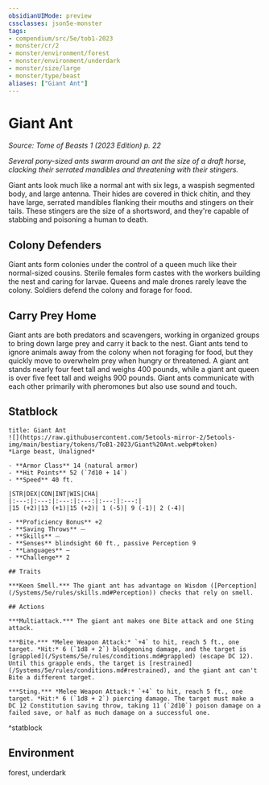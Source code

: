 ```yaml
---
obsidianUIMode: preview
cssclasses: json5e-monster
tags:
- compendium/src/5e/tob1-2023
- monster/cr/2
- monster/environment/forest
- monster/environment/underdark
- monster/size/large
- monster/type/beast
aliases: ["Giant Ant"]
---
```

# Giant Ant
*Source: Tome of Beasts 1 (2023 Edition) p. 22*  

*Several pony-sized ants swarm around an ant the size of a draft horse, clacking their serrated mandibles and threatening with their stingers.*

Giant ants look much like a normal ant with six legs, a waspish segmented body, and large antenna. Their hides are covered in thick chitin, and they have large, serrated mandibles flanking their mouths and stingers on their tails. These stingers are the size of a shortsword, and they're capable of stabbing and poisoning a human to death.

## Colony Defenders

Giant ants form colonies under the control of a queen much like their normal-sized cousins. Sterile females form castes with the workers building the nest and caring for larvae. Queens and male drones rarely leave the colony. Soldiers defend the colony and forage for food.

## Carry Prey Home

Giant ants are both predators and scavengers, working in organized groups to bring down large prey and carry it back to the nest. Giant ants tend to ignore animals away from the colony when not foraging for food, but they quickly move to overwhelm prey when hungry or threatened. A giant ant stands nearly four feet tall and weighs 400 pounds, while a giant ant queen is over five feet tall and weighs 900 pounds. Giant ants communicate with each other primarily with pheromones but also use sound and touch.

## Statblock

```ad-statblock
title: Giant Ant
![](https://raw.githubusercontent.com/5etools-mirror-2/5etools-img/main/bestiary/tokens/ToB1-2023/Giant%20Ant.webp#token)
*Large beast, Unaligned*

- **Armor Class** 14 (natural armor)
- **Hit Points** 52 (`7d10 + 14`)
- **Speed** 40 ft.

|STR|DEX|CON|INT|WIS|CHA|
|:---:|:---:|:---:|:---:|:---:|:---:|
|15 (+2)|13 (+1)|15 (+2)| 1 (-5)| 9 (-1)| 2 (-4)|

- **Proficiency Bonus** +2
- **Saving Throws** ⏤
- **Skills** ⏤
- **Senses** blindsight 60 ft., passive Perception 9
- **Languages** —
- **Challenge** 2

## Traits

***Keen Smell.*** The giant ant has advantage on Wisdom ([Perception](/Systems/5e/rules/skills.md#Perception)) checks that rely on smell.

## Actions

***Multiattack.*** The giant ant makes one Bite attack and one Sting attack.

***Bite.*** *Melee Weapon Attack:* `+4` to hit, reach 5 ft., one target. *Hit:* 6 (`1d8 + 2`) bludgeoning damage, and the target is [grappled](/Systems/5e/rules/conditions.md#grappled) (escape DC 12). Until this grapple ends, the target is [restrained](/Systems/5e/rules/conditions.md#restrained), and the giant ant can't Bite a different target.

***Sting.*** *Melee Weapon Attack:* `+4` to hit, reach 5 ft., one target. *Hit:* 6 (`1d8 + 2`) piercing damage. The target must make a DC 12 Constitution saving throw, taking 11 (`2d10`) poison damage on a failed save, or half as much damage on a successful one.
```
^statblock

## Environment

forest, underdark
